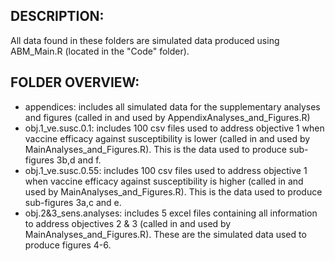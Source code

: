 ## DESCRIPTION: 
All data found in these folders are simulated data produced using ABM_Main.R (located in the "Code" folder).

## FOLDER OVERVIEW:
- appendices: includes all simulated data for the supplementary analyses and figures (called in and used by AppendixAnalyses_and_Figures.R)
- obj.1_ve.susc.0.1: includes 100 csv files used to address objective 1 when vaccine efficacy against susceptibility is lower (called in and used by MainAnalyses_and_Figures.R). This is the data used to produce sub-figures 3b,d and f.
- obj.1_ve.susc.0.55: includes 100 csv files used to address objective 1 when vaccine efficacy against susceptibility is higher (called in and used by MainAnalyses_and_Figures.R). This is the data used to produce sub-figures 3a,c and e.
- obj.2&3_sens.analyses: includes 5 excel files containing all information to address objectives 2 & 3 (called in and used by MainAnalyses_and_Figures.R). These are the simulated data used to produce figures 4-6.
